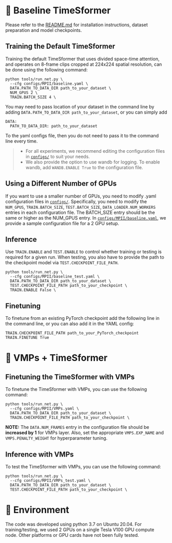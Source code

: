 # 🔑 Baseline TimeSformer

Please refer to the [README.md](../README.md) for installation instructions, dataset preparation and model checkpoints.

## Training the Default TimeSformer

Training the default TimeSformer that uses divided space-time attention, and operates on 8-frame clips cropped at 224x224 spatial resolution, can be done using the following command:

```
python tools/run_net.py \
  --cfg configs/MPII/baseline.yaml \
  DATA.PATH_TO_DATA_DIR path_to_your_dataset \
  NUM_GPUS 2 \
  TRAIN.BATCH_SIZE 4 \
```
You may need to pass location of your dataset in the command line by adding `DATA.PATH_TO_DATA_DIR path_to_your_dataset`, or you can simply add

```
DATA:
  PATH_TO_DATA_DIR: path_to_your_dataset
```

To the yaml configs file, then you do not need to pass it to the command line every time.

> * For all experiments, we recommend editing the configuration files in [`configs/`](./) to suit your needs. 
> * We also provide the option to use wandb for logging. To enable wandb, add `WANDB.ENABLE True` to the configuration file.

## Using a Different Number of GPUs

If you want to use a smaller number of GPUs, you need to modify .yaml configuration files in [`configs/`](./). Specifically, you need to modify the `NUM_GPUS`, `TRAIN.BATCH_SIZE`, `TEST.BATCH_SIZE`, `DATA_LOADER.NUM_WORKERS` entries in each configuration file. The BATCH_SIZE entry should be the same or higher as the NUM_GPUS entry. In [`configs/MPII/baseline.yaml`](./MPII/baseline.yaml), we provide a sample configuration file for a 2 GPU setup.

## Inference

Use `TRAIN.ENABLE` and `TEST.ENABLE` to control whether training or testing is required for a given run. When testing, you also have to provide the path to the checkpoint model via `TEST.CHECKPOINT_FILE_PATH`.
```
python tools/run_net.py \
  --cfg configs/MPII/baseline_test.yaml \
  DATA.PATH_TO_DATA_DIR path_to_your_dataset \
  TEST.CHECKPOINT_FILE_PATH path_to_your_checkpoint \
  TRAIN.ENABLE False \
```

## Finetuning

To finetune from an existing PyTorch checkpoint add the following line in the command line, or you can also add it in the YAML config:

```
TRAIN.CHECKPOINT_FILE_PATH path_to_your_PyTorch_checkpoint
TRAIN.FINETUNE True
```

# 🌺 VMPs + TimeSformer

## Finetuning the TimeSformer with VMPs

To finetune the TimeSformer with VMPs, you can use the following command:

```
python tools/run_net.py \
  --cfg configs/MPII/VMPs.yaml \
  DATA.PATH_TO_DATA_DIR path_to_your_dataset \
  TRAIN.CHECKPOINT_FILE_PATH path_to_your_checkpoint \
``` 
**NOTE:** The `DATA.NUM_FRAMES` entry in the configuration file should be **increased by 1** for VMPs layer. Also, set the appropriate `VMPS.EXP_NAME` and `VMPS.PENALTY_WEIGHT` for hyperparameter tuning.

## Inference with VMPs

To test the TimeSformer with VMPs, you can use the following command:

``` 
python tools/run_net.py \
  --cfg configs/MPII/VMPs_test.yaml \
  DATA.PATH_TO_DATA_DIR path_to_your_dataset \
  TEST.CHECKPOINT_FILE_PATH path_to_your_checkpoint \
```

# 🔅 Environment

The code was developed using python 3.7 on Ubuntu 20.04. For training/testing, we used 2 GPUs on a single Tesla V100 GPU compute node. Other platforms or GPU cards have not been fully tested.
